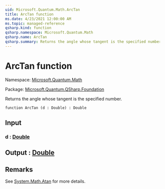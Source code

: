 ```yaml
---
uid: Microsoft.Quantum.Math.ArcTan
title: ArcTan function
ms.date: 4/23/2021 12:00:00 AM
ms.topic: managed-reference
qsharp.kind: function
qsharp.namespace: Microsoft.Quantum.Math
qsharp.name: ArcTan
qsharp.summary: Returns the angle whose tangent is the specified number.
---
```


# ArcTan function

Namespace: [Microsoft.Quantum.Math](xref:Microsoft.Quantum.Math)

Package: [Microsoft.Quantum.QSharp.Foundation](https://nuget.org/packages/Microsoft.Quantum.QSharp.Foundation)


Returns the angle whose tangent is the specified number.

```qsharp
function ArcTan (d : Double) : Double
```


## Input

### d : [Double](xref:microsoft.quantum.qsharp.valueliterals#double-literals)





## Output : [Double](xref:microsoft.quantum.qsharp.valueliterals#double-literals)



## Remarks

See [System.Math.Atan](https://docs.microsoft.com/dotnet/api/system.math.atan) for more details.